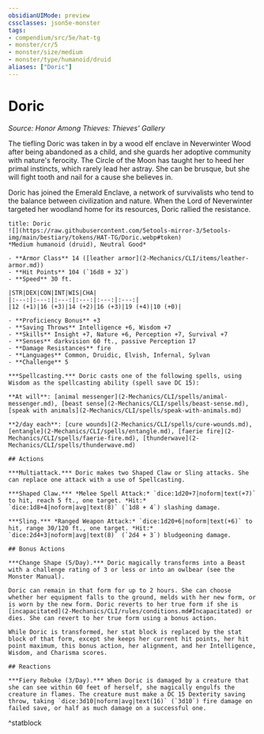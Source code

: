 ```yaml
---
obsidianUIMode: preview
cssclasses: json5e-monster
tags:
- compendium/src/5e/hat-tg
- monster/cr/5
- monster/size/medium
- monster/type/humanoid/druid
aliases: ["Doric"]
---
```

# Doric
*Source: Honor Among Thieves: Thieves' Gallery*  

The tiefling Doric was taken in by a wood elf enclave in Neverwinter Wood after being abandoned as a child, and she guards her adoptive community with nature's ferocity. The Circle of the Moon has taught her to heed her primal instincts, which rarely lead her astray. She can be brusque, but she will fight tooth and nail for a cause she believes in.

Doric has joined the Emerald Enclave, a network of survivalists who tend to the balance between civilization and nature. When the Lord of Neverwinter targeted her woodland home for its resources, Doric rallied the resistance.

```ad-statblock
title: Doric
![](https://raw.githubusercontent.com/5etools-mirror-3/5etools-img/main/bestiary/tokens/HAT-TG/Doric.webp#token)
*Medium humanoid (druid), Neutral Good*

- **Armor Class** 14 ([leather armor](2-Mechanics/CLI/items/leather-armor.md))
- **Hit Points** 104 (`16d8 + 32`)
- **Speed** 30 ft.

|STR|DEX|CON|INT|WIS|CHA|
|:---:|:---:|:---:|:---:|:---:|:---:|
|12 (+1)|16 (+3)|14 (+2)|16 (+3)|19 (+4)|10 (+0)|

- **Proficiency Bonus** +3
- **Saving Throws** Intelligence +6, Wisdom +7
- **Skills** Insight +7, Nature +6, Perception +7, Survival +7
- **Senses** darkvision 60 ft., passive Perception 17
- **Damage Resistances** fire
- **Languages** Common, Druidic, Elvish, Infernal, Sylvan
- **Challenge** 5

***Spellcasting.*** Doric casts one of the following spells, using Wisdom as the spellcasting ability (spell save DC 15):

**At will**: [animal messenger](2-Mechanics/CLI/spells/animal-messenger.md), [beast sense](2-Mechanics/CLI/spells/beast-sense.md), [speak with animals](2-Mechanics/CLI/spells/speak-with-animals.md)

**2/day each**: [cure wounds](2-Mechanics/CLI/spells/cure-wounds.md), [entangle](2-Mechanics/CLI/spells/entangle.md), [faerie fire](2-Mechanics/CLI/spells/faerie-fire.md), [thunderwave](2-Mechanics/CLI/spells/thunderwave.md)

## Actions

***Multiattack.*** Doric makes two Shaped Claw or Sling attacks. She can replace one attack with a use of Spellcasting.

***Shaped Claw.*** *Melee Spell Attack:* `dice:1d20+7|noform|text(+7)` to hit, reach 5 ft., one target. *Hit:* `dice:1d8+4|noform|avg|text(8)` (`1d8 + 4`) slashing damage.

***Sling.*** *Ranged Weapon Attack:* `dice:1d20+6|noform|text(+6)` to hit, range 30/120 ft., one target. *Hit:* `dice:2d4+3|noform|avg|text(8)` (`2d4 + 3`) bludgeoning damage.

## Bonus Actions

***Change Shape (5/Day).*** Doric magically transforms into a Beast with a challenge rating of 3 or less or into an owlbear (see the Monster Manual).

Doric can remain in that form for up to 2 hours. She can choose whether her equipment falls to the ground, melds with her new form, or is worn by the new form. Doric reverts to her true form if she is [incapacitated](2-Mechanics/CLI/rules/conditions.md#Incapacitated) or dies. She can revert to her true form using a bonus action.

While Doric is transformed, her stat block is replaced by the stat block of that form, except she keeps her current hit points, her hit point maximum, this bonus action, her alignment, and her Intelligence, Wisdom, and Charisma scores.

## Reactions

***Fiery Rebuke (3/Day).*** When Doric is damaged by a creature that she can see within 60 feet of herself, she magically engulfs the creature in flames. The creature must make a DC 15 Dexterity saving throw, taking `dice:3d10|noform|avg|text(16)` (`3d10`) fire damage on failed save, or half as much damage on a successful one.
```
^statblock
